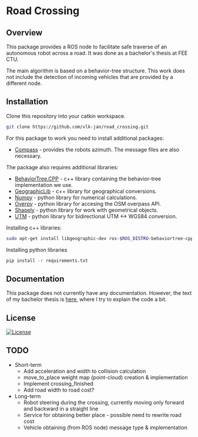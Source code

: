 # Road Crossing

## Overview

This package provides a ROS node to facilitate safe traverse of an autonomous robot across a road. It was done as a bachelor's thesis at FEE CTU.

The main algorithm is based on a behavior-tree structure. This work does not include the detection of incoming vehicles that are provided by a different node.

## Installation

Clone this repository into your catkin workspace.

```bash
git clone https://github.com/vlk-jan/road_crossing.git
```

For this package to work you need to install additional packages:

- [Compass](https://github.com/ctu-vras/compass) - provides the robots azimuth. The message files are also necessary.

The package also requires additional libraries:

- [BehaviorTree.CPP](https://github.com/BehaviorTree/BehaviorTree.CPP) - c++ library containing the behavior-tree implementation we use.
- [GeographicLib](https://geographiclib.sourceforge.io/C++/doc/index.html) - c++ library for geographical conversions.
- [Numpy](https://numpy.org/doc/stable/) - python library for numerical calculations.
- [Overpy](https://github.com/DinoTools/python-overpy) - python library for accesing the OSM overpass API.
- [Shapely](https://shapely.readthedocs.io/en/stable/manual.html) - python library for work with geometrical objects.
- [UTM](https://github.com/Turbo87/utm) - python library for bidirectional UTM <-> WGS84 conversion.

Installing c++ libraries:

```bash
sudo apt-get install libgeographic-dev ros-$ROS_DISTRO-behaviortree-cpp-v3
```

Installing python libraries

```bash
pip install -r requirements.txt
```

## Documentation

This package does not currently have any documentation. However, the text of my bachelor thesis is [here](https://github.com/vlk-jan/bachelor_thesis), where I try to explain the code a bit.

## License

[![License](https://img.shields.io/badge/License-BSD_3--Clause-blue.svg)](https://github.com/vlk-jan/road_crossing/blob/master/LICENSE)

## TODO

- Short-term
  - Add acceleration and width to collision calculation
  - move_to_place weight map (point-cloud) creation & implementation
  - Implement crossing_finished
  - Add road width to road cost?
- Long-term
  - Robot steering during the crossing, currently moving only forward and backward in a straight line
  - Service for obtaining better place - possible need to rewrite road cost
  - Vehicle obtaining (from ROS node) message type & implementation
